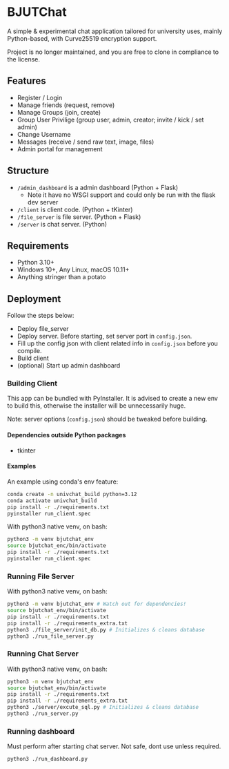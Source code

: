 # BJUTChat

A simple & experimental chat application tailored for university uses, mainly Python-based, with Curve25519 encryption support. 

Project is no longer maintained, and you are free to clone in compliance to the license.

## Features

- Register / Login
- Manage friends (request, remove)
- Manage Groups (join, create)
- Group User Privilige (group user, admin, creator; invite / kick / set admin)
- Change Username
- Messages (receive / send raw text, image, files)
- Admin portal for management

## Structure

- `/admin_dashboard` is a admin dashboard (Python + Flask)
  - Note it have no WSGI support and could only be run with the flask dev server
- `/client` is client code. (Python + tKinter)
- `/file_server` is file server. (Python + Flask)
- `/server` is chat server. (Python)

## Requirements

- Python 3.10+
- Windows 10+, Any Linux, macOS 10.11+
- Anything stringer than a potato

## Deployment

Follow the steps below:

- Deploy file_server
- Deploy server. Before starting, set server port in `config.json`.
- Fill up the config json with client related info in `config.json` before you compile.
- Build client
- (optional) Start up admin dashboard

### Building Client

This app can be bundled with PyInstaller. It is advised to create a new env to build this, otherwise the installer will be unnecessarily huge. 

Note: server options (`config.json`) should be tweaked before building.

#### Dependencies outside Python packages

- tkinter

#### Examples

An example using conda's env feature:

```bash
conda create -n univchat_build python=3.12
conda activate univchat_build
pip install -r ./requirements.txt
pyinstaller run_client.spec
```

With python3 native venv, on bash:

```bash
python3 -m venv bjutchat_env
source bjutchat_enc/bin/activate
pip install -r ./requirements.txt
pyinstaller run_client.spec
```
### Running File Server

With python3 native venv, on bash:

```bash
python3 -m venv bjutchat_env # Watch out for dependencies!
source bjutchat_env/bin/activate
pip install -r ./requirements.txt
pip install -r ./requirements_extra.txt
python3 ./file_server/init_db.py # Initializes & cleans database
python3 ./run_file_server.py
```
### Running Chat Server

With python3 native venv, on bash:

```bash
python3 -m venv bjutchat_env
source bjutchat_env/bin/activate
pip install -r ./requirements.txt
pip install -r ./requirements_extra.txt
python3 ./server/excute_sql.py # Initializes & cleans database
python3 ./run_server.py
```

### Running dashboard

Must perform after starting chat server. Not safe, dont use unless required.

```bash
python3 ./run_dashboard.py
```
